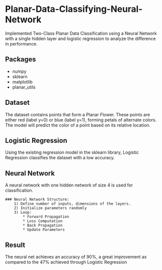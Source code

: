 # Planar-Data-Classifying-Neural-Network

Implemented Two-Class Planar Data Classification using a Neural Network with a single hidden layer and logistic regression to analyze the difference in performance.

## Packages

* numpy
* sklearn
* matplotlib
* planar_utils


## Dataset

The dataset contains points that form a Planar Flower. These points are either red (label y=0) or blue (label y=1), forming petals of alternate colors. The model will predict the color of a point based on its relative location.

## Logistic Regression

Using the existing regression model in the sklearn library, Logistic Regression classifies the dataset with a low accuracy.

## Neural Network

A neural network with one hidden network of size 4 is used for classification. 

    ### Neural Network Structure:
        1) Define number of inputs, dimensions of the layers.
        2) Initialize parameters randomly
        3) Loop:
            * Forward Propagation
            * Loss Computation
            * Back Propagation 
            * Update Parameters
            

## Result

The neural net achieves an accuracy of 90%, a great improvement as compared to the 47% achieved through Logistic Regression
